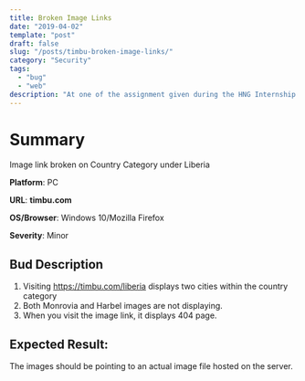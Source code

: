 ```yaml
---
title: Broken Image Links
date: "2019-04-02"
template: "post"
draft: false
slug: "/posts/timbu-broken-image-links/"
category: "Security"
tags:
  - "bug"
  - "web"
description: "At one of the assignment given during the HNG Internship 5.0 is to locate bugs on two sites. verify.ng or timbu.com guessed what i choose?"
---
```


# Summary
Image link broken on Country Category under Liberia

**Platform**: PC

**URL**: __timbu.com__

**OS/Browser**: Windows 10/Mozilla Firefox

**Severity**: Minor

## Bud Description
1) Visiting https://timbu.com/liberia displays two cities within the country category
2) Both Monrovia and Harbel images are not displaying. 
3) When you visit the image link, it displays 404 page.

## Expected Result:
The images should be pointing to an actual image file hosted on the server.
